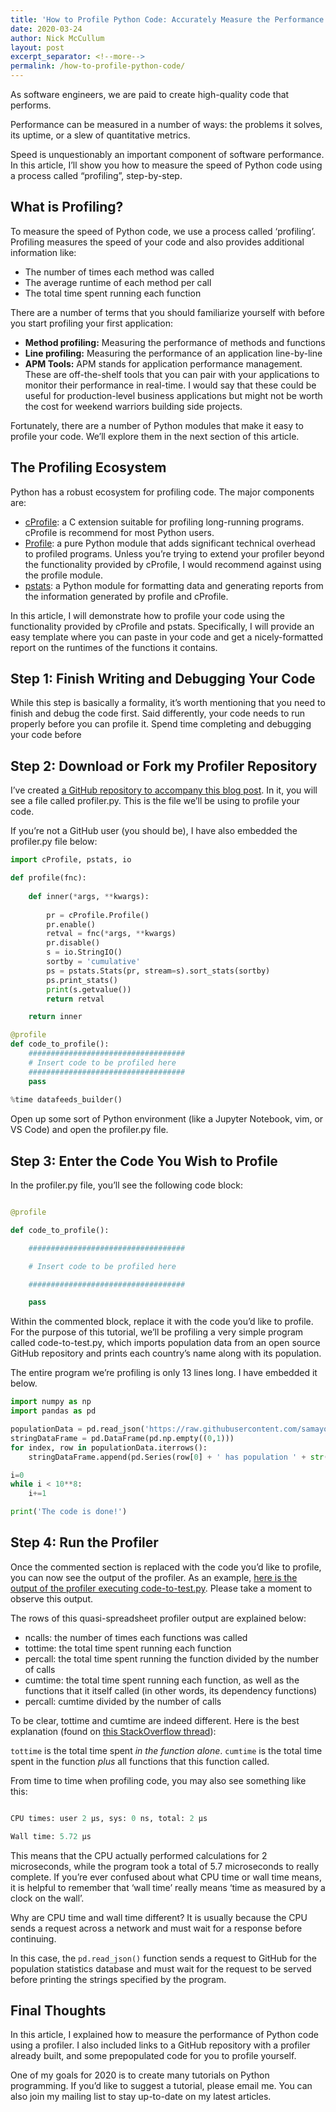 ```yaml
---
title: 'How to Profile Python Code: Accurately Measure the Performance of your Software'
date: 2020-03-24
author: Nick McCullum
layout: post
excerpt_separator: <!--more-->
permalink: /how-to-profile-python-code/
---
```


As software engineers, we are paid to create high-quality code that performs. 

Performance can be measured in a number of ways: the problems it solves, its uptime, or a slew of quantitative metrics.

Speed is unquestionably an important component of software performance. In this article, I’ll show you how to measure the speed of Python code using a process called “profiling”, step-by-step.
 <!--more-->

## What is Profiling?

To measure the speed of Python code, we use a process called ‘profiling’. Profiling measures the speed of your code and also provides additional information like:



*   The number of times each method was called
*   The average runtime of each method per call
*   The total time spent running each function

There are a number of terms that you should familiarize yourself with before you start profiling your first application:



*   **Method profiling:** Measuring the performance of methods and functions
*   **Line profiling:** Measuring the performance of an application line-by-line
*   **APM Tools:** APM stands for application performance management. These are off-the-shelf tools that you can pair with your applications to monitor their performance in real-time. I would say that these could be useful for production-level business applications but might not be worth the cost for weekend warriors building side projects.

Fortunately, there are a number of Python modules that make it easy to profile your code. We’ll explore them in the next section of this article.


## The Profiling Ecosystem

Python has a robust ecosystem for profiling code. The major components are:



*   [cProfile](https://docs.python.org/2/library/profile.html#module-cProfile): a C extension suitable for profiling long-running programs. cProfile is recommend for most Python users.
*   [Profile](https://docs.python.org/2/library/profile.html#module-profile): a pure Python module that adds significant technical overhead to profiled programs. Unless you’re trying to extend your profiler beyond the functionality provided by cProfile, I would recommend against using the profile module. 
*   [pstats](https://kite.com/python/docs/pstats.Stats): a Python module for  formatting data and generating reports from the information generated by profile and cProfile.

In this article, I will demonstrate how to profile your code using the functionality provided by cProfile and pstats. Specifically, I will provide an easy template where you can paste in your code and get a nicely-formatted report on the runtimes of the functions it contains.


## Step 1: Finish Writing and Debugging Your Code

While this step is basically a formality, it’s worth mentioning that you need to finish and debug the code first. Said differently, your code needs to run properly before you can profile it. Spend time completing and debugging your code before 


## Step 2: Download or Fork my Profiler Repository

I’ve created [a GitHub repository to accompany this blog post](https://github.com/nicholasmccullum/profiler). In it, you will see a file called profiler.py. This is the file we’ll be using to profile your code.

If you’re not a GitHub user (you should be), I have also embedded the profiler.py file below:

```python
import cProfile, pstats, io

def profile(fnc):
    
    def inner(*args, **kwargs):
        
        pr = cProfile.Profile()
        pr.enable()
        retval = fnc(*args, **kwargs)
        pr.disable()
        s = io.StringIO()
        sortby = 'cumulative'
        ps = pstats.Stats(pr, stream=s).sort_stats(sortby)
        ps.print_stats()
        print(s.getvalue())
        return retval

    return inner

@profile
def code_to_profile():    
    ###################################
    # Insert code to be profiled here
    ###################################
    pass
    
%time datafeeds_builder()
```

Open up some sort of Python environment (like a Jupyter Notebook, vim, or VS Code) and open the profiler.py file. 


## Step 3: Enter the Code You Wish to Profile

In the profiler.py file, you’ll see the following code block:

```python

@profile

def code_to_profile():    

    ###################################

    # Insert code to be profiled here

    ###################################

    pass

```

Within the commented block, replace it with the code you’d like to profile. For the purpose of this tutorial, we’ll be profiling a very simple program called code-to-test.py, which imports population data from an open source GitHub repository and prints each country’s name along with its population. 

The entire program we’re profiling is only 13 lines long. I have embedded it below.

```python
import numpy as np
import pandas as pd

populationData = pd.read_json('https://raw.githubusercontent.com/samayo/country-json/master/src/country-by-population.json')
stringDataFrame = pd.DataFrame(pd.np.empty((0,1)))
for index, row in populationData.iterrows():
    stringDataFrame.append(pd.Series(row[0] + ' has population ' + str(row[1])),ignore_index = True)

i=0
while i < 10**8:
    i+=1

print('The code is done!')
```

## Step 4: Run the Profiler

Once the commented section is replaced with the code you’d like to profile, you can now see the output of the profiler. As an example, [here is the output of the profiler executing code-to-test.py](https://raw.githubusercontent.com/nicholasmccullum/profiler/master/profiler-output.txt). Please take a moment to observe this output.

The rows of this quasi-spreadsheet profiler output are explained below:

*   ncalls: the number of times each functions was called
*   tottime: the total time spent running each function
*   percall: the total time spent running the function divided by the number of calls
*   cumtime: the total time spent running each function, as well as the functions that it itself called (in other words, its dependency functions)
*   percall: cumtime divided by the number of calls

To be clear, tottime and cumtime are indeed different. Here is the best explanation (found on [this StackOverflow thread](https://stackoverflow.com/questions/40404007/what-is-the-difference-between-tottime-and-cumtime-on-cprofile-output)):

`tottime` is the total time spent _in the function alone_. `cumtime` is the total time spent in the function _plus_ all functions that this function called.

From time to time when profiling code, you may also see something like this:

```python

CPU times: user 2 µs, sys: 0 ns, total: 2 µs

Wall time: 5.72 µs

```

This means that the CPU actually performed calculations for 2 microseconds, while the program took a total of 5.7 microseconds to really complete. If you’re ever confused about what CPU time or wall time means, it is helpful to remember that ‘wall time’ really means ‘time as measured by a clock on the wall’.

Why are CPU time and wall time different? It is usually because the CPU sends a request across a network and must wait for a response before continuing. 

In this case, the `pd.read_json()` function sends a request to GitHub for the population statistics database and must wait for the request to be served before printing the strings specified by the program.


## Final Thoughts

In this article, I explained how to measure the performance of Python code using a profiler. I also included links to a GitHub repository with a profiler already built, and some prepopulated code for you to profile yourself. 

One of my goals for 2020 is to create many tutorials on Python programming. If you’d like to suggest a tutorial, please email me. You can also join my mailing list to stay up-to-date on my latest articles.
